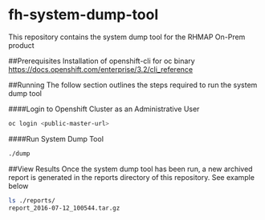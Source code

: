 # fh-system-dump-tool
This repository contains the system dump tool for the RHMAP On-Prem product

##Prerequisites
Installation of openshift-cli for oc binary
https://docs.openshift.com/enterprise/3.2/cli_reference

##Running
The follow section outlines the steps required to run the system dump tool

####Login to Openshift Cluster as an Administrative User
```bash
oc login <public-master-url>
```
####Run System Dump Tool
```bash
./dump
```

##View Results
Once the system dump tool has been run, a new archived report is generated in the reports directory of this repository. See example below

```bash
ls ./reports/
report_2016-07-12_100544.tar.gz
```
